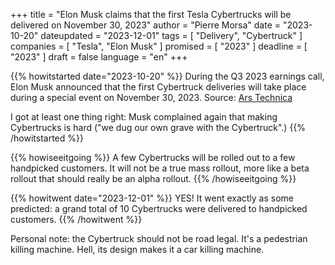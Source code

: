 +++
title     		= "Elon Musk claims that the first Tesla Cybertrucks will be delivered on November 30, 2023"
author  		= "Pierre Morsa"
date 		    = "2023-10-20"
dateupdated		= "2023-12-01"
tags			= [ "Delivery", "Cybertruck" ]
companies		= [ "Tesla", "Elon Musk" ]
promised		= [ "2023" ]
deadline		= [ "2023" ]
draft      		= false
language		= "en"
+++

{{% howitstarted date="2023-10-20" %}}
During the Q3 2023 earnings call, Elon Musk announced that the first Cybertruck deliveries will take place during a special event on November 30, 2023. Source: [Ars Technica](https://arstechnica.com/cars/2023/10/elon-musk-talks-tesla-we-dug-our-own-grave-with-the-cybertruck/)

I got at least one thing right: Musk complained again that making Cybertrucks is hard ("we dug our own grave with the Cybertruck".)
{{% /howitstarted %}}

<!--more-->

{{% howiseeitgoing %}}
A few Cybertrucks will be rolled out to a few handpicked customers. It will not be a true mass rollout, more like a beta rollout that should really be an alpha rollout.
{{% /howiseeitgoing %}}

{{% howitwent date="2023-12-01" %}}
YES! It went exactly as some predicted: a grand total of 10 Cybertrucks were delivered to handpicked customers.
{{% /howitwent %}}

Personal note: the Cybertruck should not be road legal. It's a pedestrian killing machine. Hell, its design makes it a car killing machine.

